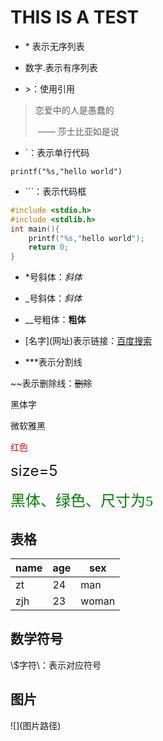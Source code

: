 # THIS IS A TEST

* \* 表示无序列表
* 数字.表示有序列表

* \>：使用引用

> 恋爱中的人是愚蠢的
>
> ​							—— 莎士比亚如是说

* \`：表示单行代码

`printf("%s,"hello world")`

* \```：表示代码框

```c
#include <stdio.h>
#include <stdlib.h>
int main(){
	printf("%s,"hello world");
	return 0;
}
```

* \*号斜体：*斜体*
* \_号斜体：_斜体_

* \__号粗体：__粗体__
* \[名字](网址)表示链接：[百度搜索](www.baidu.com)
* \***表示分割线

\~~表示删除线：~~删除~~

<font face="黑体">黑体字</font>

<font face="微软雅黑">微软雅黑</font>

<font color=red>红色</font>

<font size=5>size=5</font>

<font face="黑体" color=green size=5>黑体、绿色、尺寸为5</font>

## 表格

| name | age  | sex   |
| ---- | ---- | ----- |
| zt   | 24   | man   |
| zjh  | 23   | woman |

## 数学符号

\\$字符\：表示对应符号

## 图片

\!\[](图片路径)
